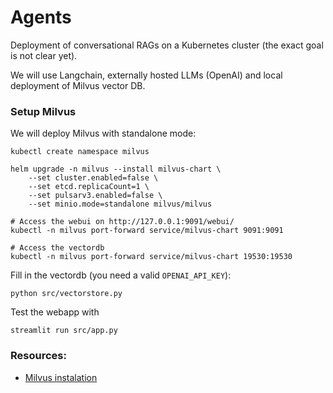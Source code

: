 # Agents

Deployment of conversational RAGs on a Kubernetes cluster (the exact goal is not clear yet).

We will use Langchain, externally hosted LLMs (OpenAI) and local deployment of Milvus vector DB.

### Setup Milvus

We will deploy Milvus with standalone mode:

```shell
kubectl create namespace milvus

helm upgrade -n milvus --install milvus-chart \
    --set cluster.enabled=false \
    --set etcd.replicaCount=1 \
    --set pulsarv3.enabled=false \
    --set minio.mode=standalone milvus/milvus
    
# Access the webui on http://127.0.0.1:9091/webui/
kubectl -n milvus port-forward service/milvus-chart 9091:9091

# Access the vectordb
kubectl -n milvus port-forward service/milvus-chart 19530:19530
```

Fill in the vectordb (you need a valid `OPENAI_API_KEY`):

```shell
python src/vectorstore.py
```

Test the webapp with

```shell
streamlit run src/app.py
```

### Resources:

- [Milvus instalation](https://milvus.io/docs/install_cluster-helm.md)
